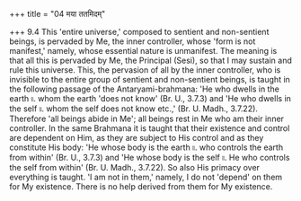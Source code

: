 +++
title = "04 मया ततमिदम्"

+++
9.4 This 'entire universe,' composed to sentient and non-sentient
beings, is pervaded by Me, the inner controller, whose 'form is not
manifest,' namely, whose essential nature is unmanifest. The meaning is
that all this is pervaded by Me, the Principal (Sesi), so that I may
sustain and rule this universe. This, the pervasion of all by the inner
controller, who is invisible to the entire group of sentient and
non-sentient beings, is taught in the following passage of the
Antaryami-brahmana: 'He who dwells in the earth ৷৷. whom the earth 'does
not know' (Br. U., 3.7.3) and 'He who dwells in the self ৷৷. whom the
self does not know etc.,' (Br. U. Madh., 3.7.22). Therefore 'all beings
abide in Me'; all beings rest in Me who am their inner controller. In
the same Brahmana it is taught that their existence and control are
dependent on Him, as they are subject to His control and as they
constitute His body: 'He whose body is the earth ৷৷. who controls the
earth from within' (Br. U., 3.7.3) and 'He whose body is the self ৷৷. He
who controls the self from within' (Br. U. Madh., 3.7.22). So also His
primacy over everything is taught. 'I am not in them,' namely, I do not
'depend' on them for My existence. There is no help derived from them
for My existence.
